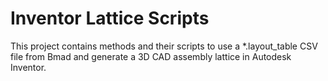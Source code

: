 # Inventor Lattice Scripts
 This project contains methods and their scripts to use a *.layout_table CSV file from Bmad and generate a 3D CAD assembly lattice in Autodesk Inventor.